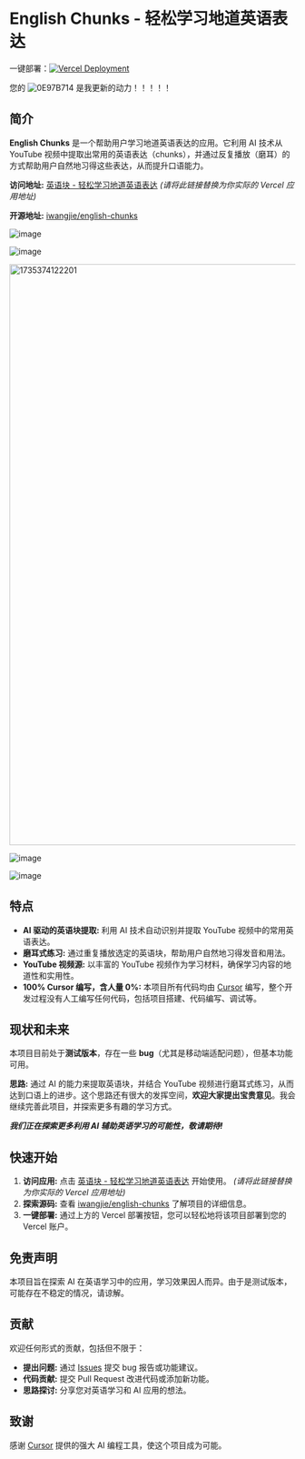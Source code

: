 # English Chunks - 轻松学习地道英语表达

一键部署：[![Vercel Deployment](https://vercel.com/button)](https://vercel.com/new/clone?repository-url=https%3A%2F%2Fgithub.com%2Fiwangjie%2Fenglish-chunks&project-name=english-chunks&repository-name=english-chunks)

您的 ![0E97B714](https://github.com/user-attachments/assets/2d01f855-86f8-491c-8c56-61d85eee093b) 是我更新的动力！！！！！


## 简介

**English Chunks** 是一个帮助用户学习地道英语表达的应用。它利用 AI 技术从 YouTube 视频中提取出常用的英语表达（chunks），并通过反复播放（磨耳）的方式帮助用户自然地习得这些表达，从而提升口语能力。

**访问地址:** [英语块 - 轻松学习地道英语表达](https://your-vercel-app-url.vercel.app) _(请将此链接替换为你实际的 Vercel 应用地址)_

**开源地址:** [iwangjie/english-chunks](https://github.com/iwangjie/english-chunks)


![image](https://github.com/user-attachments/assets/a7043720-538a-4bbb-b49b-787d6c9487f7)

![image](https://github.com/user-attachments/assets/a0636f35-cd21-41c6-86e4-d70cf5088b52)

<img width="1022" alt="1735374122201" src="https://github.com/user-attachments/assets/e7ea199c-efae-4774-8d8d-e8d66d71b798" />


![image](https://github.com/user-attachments/assets/a2268b24-6720-4c9a-b0ee-da7ca875eaad)

![image](https://github.com/user-attachments/assets/0b825ca4-8688-46f7-9208-d1f45e3b7c22)


## 特点

*   **AI 驱动的英语块提取:** 利用 AI 技术自动识别并提取 YouTube 视频中的常用英语表达。
*   **磨耳式练习:** 通过重复播放选定的英语块，帮助用户自然地习得发音和用法。
*   **YouTube 视频源:**  以丰富的 YouTube 视频作为学习材料，确保学习内容的地道性和实用性。
*   **100% Cursor 编写，含人量 0%:** 本项目所有代码均由 [Cursor](https://cursor.sh/) 编写，整个开发过程没有人工编写任何代码，包括项目搭建、代码编写、调试等。

## 现状和未来

本项目目前处于**测试版本**，存在一些 **bug**（尤其是移动端适配问题），但基本功能可用。

**思路:** 通过 AI 的能力来提取英语块，并结合 YouTube 视频进行磨耳式练习，从而达到口语上的进步。这个思路还有很大的发挥空间，**欢迎大家提出宝贵意见**。我会继续完善此项目，并探索更多有趣的学习方式。

**_我们正在探索更多利用 AI 辅助英语学习的可能性，敬请期待!_**

## 快速开始

1. **访问应用:**  点击 [英语块 - 轻松学习地道英语表达](https://english.nobb.asia/) 开始使用。 _(请将此链接替换为你实际的 Vercel 应用地址)_
2. **探索源码:** 查看 [iwangjie/english-chunks](https://github.com/iwangjie/english-chunks) 了解项目的详细信息。
3. **一键部署:** 通过上方的 Vercel 部署按钮，您可以轻松地将该项目部署到您的 Vercel 账户。

## 免责声明

本项目旨在探索 AI 在英语学习中的应用，学习效果因人而异。由于是测试版本，可能存在不稳定的情况，请谅解。

## 贡献

欢迎任何形式的贡献，包括但不限于：

*   **提出问题:** 通过 [Issues](https://github.com/iwangjie/english-chunks/issues) 提交 bug 报告或功能建议。
*   **代码贡献:** 提交 Pull Request 改进代码或添加新功能。
*   **思路探讨:** 分享您对英语学习和 AI 应用的想法。

## 致谢

感谢 [Cursor](https://cursor.sh/) 提供的强大 AI 编程工具，使这个项目成为可能。
